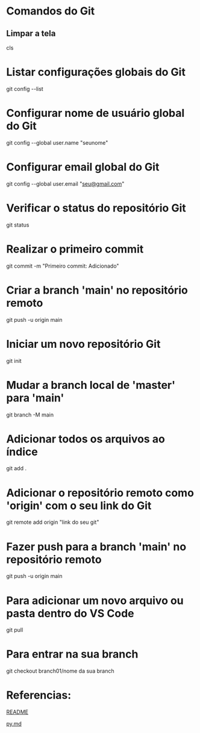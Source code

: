# Comandos do Git

## Limpar a tela
cls

# Listar configurações globais do Git
git config --list

# Configurar nome de usuário global do Git
git config --global user.name "seunome"

# Configurar email global do Git
git config --global user.email "seu@gmail.com"

# Verificar o status do repositório Git
git status

# Realizar o primeiro commit
git commit -m "Primeiro commit: Adicionado"

# Criar a branch 'main' no repositório remoto
git push -u origin main

# Iniciar um novo repositório Git
git init

# Mudar a branch local de 'master' para 'main'
git branch -M main

# Adicionar todos os arquivos ao índice
git add .

# Adicionar o repositório remoto como 'origin' com o seu link do Git
git remote add origin "link do seu git"

# Fazer push para a branch 'main' no repositório remoto
git push -u origin main

# Para adicionar um novo arquivo ou pasta dentro do VS Code
git pull

# Para entrar na sua branch
git checkout branch01/nome da sua branch

# Referencias:
[README](README.md)

[py.md](py.md)
